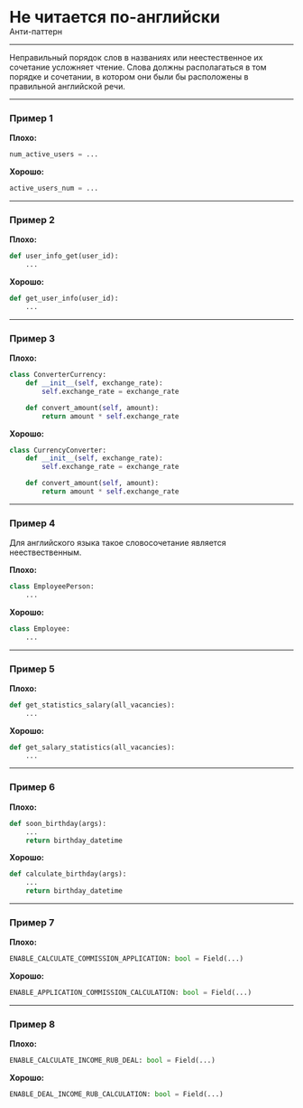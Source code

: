 
<div class="sticky-header">
  <div>
    <h1 style="margin: 0;">Не читается по-английски</h1>
    <p style="margin: 0;">Анти-паттерн</p>
  </div>
</div>

***

Неправильный порядок слов в названиях или неестественное их сочетание усложняет чтение.
Слова должны располагаться в том порядке и сочетании, в котором они были бы расположены в правильной английской речи.

***

### Пример 1

**Плохо:**
```python
num_active_users = ...
```
**Хорошо:**
```python
active_users_num = ...
```
***

### Пример 2

**Плохо:**
```python
def user_info_get(user_id):
    ...
```
**Хорошо:**
```python
def get_user_info(user_id):
    ...
```
***

### Пример 3

**Плохо:**
```python
class ConverterCurrency:
    def __init__(self, exchange_rate):
        self.exchange_rate = exchange_rate

    def convert_amount(self, amount):
        return amount * self.exchange_rate
```
**Хорошо:**
```python
class CurrencyConverter:
    def __init__(self, exchange_rate):
        self.exchange_rate = exchange_rate

    def convert_amount(self, amount):
        return amount * self.exchange_rate
```
***

### Пример 4

Для английского языка такое словосочетание является неествественным.

**Плохо:**
```python
class EmployeePerson:
    ...
```
**Хорошо:**
```python
class Employee:
    ...
```
***

### Пример 5

**Плохо:**
```python
def get_statistics_salary(all_vacancies):
    ...
```
**Хорошо:**
```python
def get_salary_statistics(all_vacancies):
    ...
```
***

### Пример 6

**Плохо:**
```python
def soon_birthday(args):
    ...
    return birthday_datetime
```
**Хорошо:**
```python
def calculate_birthday(args):
    ...
    return birthday_datetime
```
***

### Пример 7

**Плохо:**
```python
ENABLE_CALCULATE_COMMISSION_APPLICATION: bool = Field(...)
```
**Хорошо:**
```python
ENABLE_APPLICATION_COMMISSION_CALCULATION: bool = Field(...)
```
***

### Пример 8

**Плохо:**
```python
ENABLE_CALCULATE_INCOME_RUB_DEAL: bool = Field(...)
```
**Хорошо:**
```python
ENABLE_DEAL_INCOME_RUB_CALCULATION: bool = Field(...)
```

